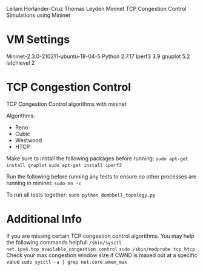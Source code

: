Leilani Horlander-Cruz
Thomas Leyden
Mininet TCP Congestion Control Simulations using Mininet

# VM Settings
Mininet-2.3.0-210211-ubuntu-18-04-5
Python 2.7.17
Iperf3 3.9
gnuplot 5.2 latchlevel 2

# TCP Congestion Control
TCP Congestion Control algorithms with mininet

Algorithms:
  * Reno
  * Cubic
  * Westwood
  * HTCP

Make sure to install the following packages before running: 
`sudo apt-get install gnuplot`
`sudo apt-get install iperf3`

Run the following before running any tests to ensure no other processes are running in mininet:
`sudo mn -c`

To run all tests together:
`sudo python dumbbell_topology.py`

# Additional Info
If you are missing certain TCP congestion control algorithms. You may help the following commands helpfull
`/sbin/sysctl net.ipv4.tcp_available_congestion_control`
`sudo /sbin/modprobe tcp_htcp`
Check your max congestion window size if CWND is maxed out at a specific value
`sudo sysctl -a | grep net.core.wmem_max`

